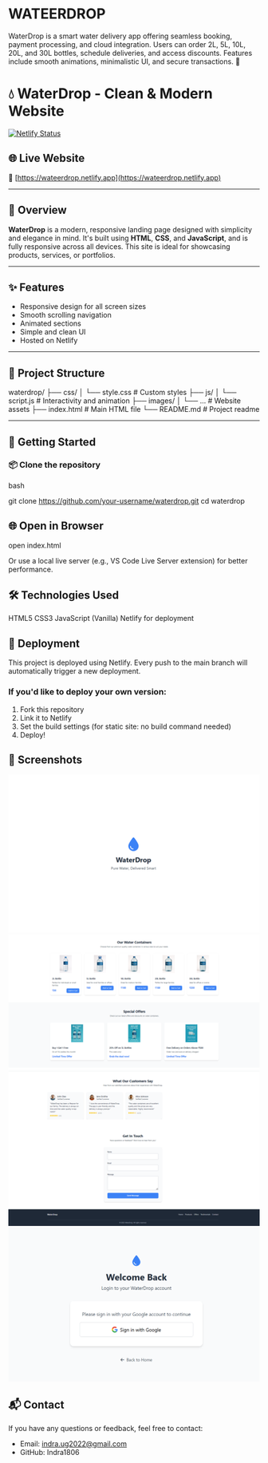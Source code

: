 # WATEERDROP
WaterDrop is a smart water delivery app offering seamless booking, payment processing, and cloud integration. Users can order 2L, 5L, 10L, 20L, and 30L bottles, schedule deliveries, and access discounts. Features include smooth animations, minimalistic UI, and secure transactions. 🚀

# 💧 WaterDrop - Clean & Modern Website

[![Netlify Status](https://api.netlify.com/api/v1/badges/4f7f434c-b048-4c4e-88cf-5dbc0f0f9fd4/deploy-status)](https://app.netlify.com/projects/wateerdrop/deploys)
## 🌐 Live Website

🔗 [https://wateerdrop.netlify.app](https://wateerdrop.netlify.app)

---

## 📄 Overview

**WaterDrop** is a modern, responsive landing page designed with simplicity and elegance in mind. It's built using **HTML**, **CSS**, and **JavaScript**, and is fully responsive across all devices. This site is ideal for showcasing products, services, or portfolios.

---

## ✨ Features

- Responsive design for all screen sizes
- Smooth scrolling navigation
- Animated sections
- Simple and clean UI
- Hosted on Netlify

---

## 📁 Project Structure

waterdrop/
├── css/
│ └── style.css # Custom styles
├── js/
│ └── script.js # Interactivity and animation
├── images/
│ └── ... # Website assets
├── index.html # Main HTML file
└── README.md # Project readme


---

## 🚀 Getting Started

### 📦 Clone the repository

bash

git clone https://github.com/your-username/waterdrop.git
cd waterdrop

## 🌐 Open in Browser

open index.html

Or use a local live server (e.g., VS Code Live Server extension) for better performance.

## 🛠 Technologies Used

HTML5
CSS3
JavaScript (Vanilla)
Netlify for deployment

## 🧪 Deployment
This project is deployed using Netlify. Every push to the main branch will automatically trigger a new deployment.

### If you'd like to deploy your own version:

1. Fork this repository
2. Link it to Netlify
3. Set the build settings (for static site: no build command needed)
4. Deploy!

## 📸 Screenshots
![image screenshot](https://github.com/Indra1806/WATEERDROP/blob/main/images/Screenshot%202025-05-30%20213817.png)
![image screenshot](https://github.com/Indra1806/WATEERDROP/blob/main/images/Screenshot%202025-05-30%20220840.png)
![image screenshot](https://github.com/Indra1806/WATEERDROP/blob/main/images/Screenshot%202025-05-30%20220858.png)
![image screenshot](https://github.com/Indra1806/WATEERDROP/blob/main/images/Screenshot%202025-05-30%20221340.png)



## 📬 Contact
If you have any questions or feedback, feel free to contact:
* Email: indra.ug2022@gmail.com
* GitHub: Indra1806

